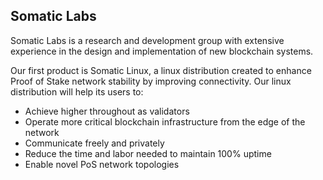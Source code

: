## Somatic Labs

Somatic Labs is a research and development group with extensive experience in the design and implementation of new blockchain systems. 

Our first product is Somatic Linux, a linux distribution created to enhance Proof of Stake network stability by improving connectivity.  Our linux distribution will help its users to:

* Achieve higher throughout as validators
* Operate more critical blockchain infrastructure from the edge of the network
* Communicate freely and privately
* Reduce the time and labor needed to maintain 100% uptime
* Enable novel PoS network topologies





<!--

**Here are some ideas to get you started:**

🙋‍♀️ A short introduction - what is your organization all about?
🌈 Contribution guidelines - how can the community get involved?
👩‍💻 Useful resources - where can the community find your docs? Is there anything else the community should know?
🍿 Fun facts - what does your team eat for breakfast?
🧙 Remember, you can do mighty things with the power of [Markdown](https://docs.github.com/github/writing-on-github/getting-started-with-writing-and-formatting-on-github/basic-writing-and-formatting-syntax)
-->
